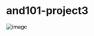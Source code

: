# and101-project3


![image](https://github.com/CarlosGuzman01/and101-project3/assets/120758068/78bdae96-d642-45be-b238-adfbc63be0f8)
